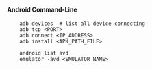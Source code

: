 #### Android Command-Line
```shell
    adb devices  # list all device connecting
    adb tcp <PORT>
    adb connect <IP_ADDRESS>
    adb install <APK_PATH_FILE>

    android list avd
    emulator -avd <EMULATOR_NAME>  
```